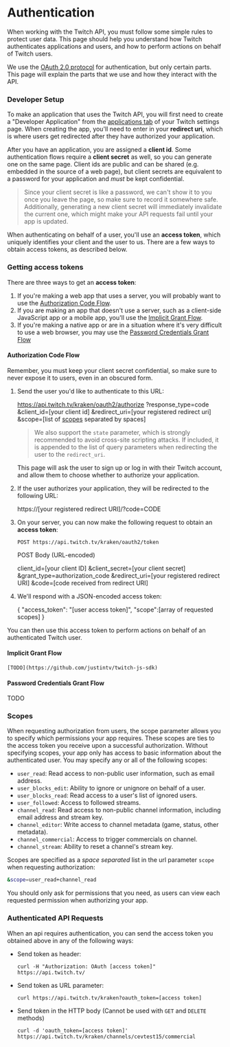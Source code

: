 # Authentication

When working with the Twitch API, you must follow some simple rules to protect user data. This page should help you understand how Twitch authenticates applications and users, and how to perform actions on behalf of Twitch users.

We use the [OAuth 2.0 protocol] for authentication, but only certain parts. This page will explain the parts that we use and how they interact with the API.

[OAuth 2.0 protocol]:http://hueniverse.com/2010/05/introducing-oauth-2-0

### Developer Setup

To make an application that uses the Twitch API, you will first need to create a "Developer Application" from the [applications tab][] of your Twitch settings page. When creating the app, you'll need to enter in your __redirect uri__, which is where users get redirected after they have authorized your application.

After you have an application, you are assigned a __client id__. Some authentication flows require a __client secret__ as well, so you can generate one on the same page. Client ids are public and can be shared (e.g. embedded in the source of a web page), but client secrets are equivalent to a password for your application and _must_ be kept confidential.

> Since your client secret is like a password, we can't show it to you once you leave the page, so make sure to record it somewhere safe.
> Additionally, generating a new client secret will immediately invalidate the current one, which might make your API requests fail until your app is updated.

When authenticating on behalf of a user, you'll use an __access token__, which uniquely identifies your client and the user to us. There are a few ways to obtain access tokens, as described below.

[Applications tab]: http://www.twitch.tv/settings?section=applications


### Getting access tokens

There are three ways to get an __access token__:

  1. If you're making a web app that uses a server, you will probably want to use the [Authorization Code Flow](#wiki-auth-code).
  2. If you are making an app that doesn't use a server, such as a client-side JavaScript app or a mobile app, you'll use the [Implicit Grant Flow]().
  3. If you're making a native app or are in a situation where it's very difficult to use a web browser, you may use the [Password Credentials Grant Flow]()

<a id="auth-code"></a>
#### Authorization Code Flow

Remember, you must keep your client secret confidential, so make sure to never expose it to users, even in an obscured form.

  1. Send the user you'd like to authenticate to this URL:
  
        https://api.twitch.tv/kraken/oauth2/authorize
            ?response_type=code
            &client_id=[your client id]
            &redirect_uri=[your registered redirect uri]
            &scope=[list of [scopes](#wiki-scope) separated by spaces]

      > We also support the `state` parameter, which is strongly recommended
      > to avoid cross-site scripting attacks. If included, it is appended to
      > the list of query parameters when redirecting the user to the
      > `redirect_uri`.
      
      This page will ask the user to sign up or log in with their Twitch account, and allow them to choose whether to authorize your application.
      
  2. If the user authorizes your application, they will be redirected to the following URL:
  
        https://[your registered redirect URI]/?code=CODE
        
  3. On your server, you can now make the following request to obtain an __access token__:
  
     `POST https://api.twitch.tv/kraken/oauth2/token`
     
     POST Body (URL-encoded)
     
        client_id=[your client ID]
        &client_secret=[your client secret]
        &grant_type=authorization_code
        &redirect_uri=[your registered redirect URI]
        &code=[code received from redirect URI]

     
  4. We'll respond with a JSON-encoded access token:
   
        {
          "access_token": "[user access token]",
          "scope":[array of requested scopes]
        }
  
  You can then use this access token to perform actions on behalf of an authenticated Twitch user.
  
  
#### Implicit Grant Flow

	[TODO](https://github.com/justintv/twitch-js-sdk)

#### Password Credentials Grant Flow
  
  TODO
  
  
  
<a name="scope"></a>

### Scopes

When requesting authorization from users, the scope parameter allows you to specify which permissions your app requires. These scopes are ties to the access token you receive upon a successful authorization. Without specifying scopes, your app only has access to basic information about the authenticated user. You may specify any or all of the following scopes:

- `user_read`: Read access to non-public user information, such as email address.
- `user_blocks_edit`: Ability to ignore or unignore on behalf of a user.
- `user_blocks_read`: Read access to a user's list of ignored users.
- `user_followed`: Access to followed streams.
- `channel_read`: Read access to non-public channel information, including email address and stream key.
- `channel_editor`: Write access to channel metadata (game, status, other metadata).
- `channel_commercial`: Access to trigger commercials on channel.
- `channel_stream`: Ability to reset a channel's stream key.

Scopes are specified as a *space separated* list in the url parameter `scope` when requesting authorization:

```bash
&scope=user_read+channel_read
```

You should only ask for permissions that you need, as users can view each requested permission when authorizing your app.
  
### Authenticated API Requests

When an api requires authentication, you can send the access token you obtained above in any of the following ways:
 
  * Send token as header:

	    curl -H "Authorization: OAuth [access token]" https://api.twitch.tv/

  * Send token as URL parameter:

	    curl https://api.twitch.tv/kraken?oauth_token=[access token]

  * Send token in the HTTP body (Cannot be used with `GET` and `DELETE` methods)
  
        curl -d 'oauth_token=[access token]' https://api.twitch.tv/kraken/channels/cevtest15/commercial

  
  